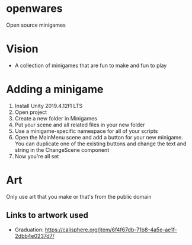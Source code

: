 # openwares
Open source minigames

# Vision
- A collection of minigames that are fun to make and fun to play

# Adding a minigame
1. Install Unity 2019.4.12f1 LTS
2. Open project
3. Create a new folder in Minigames
4. Put your scene and all related files in your new folder
5. Use a minigame-specific namespace for all of your scripts
6. Open the MainMenu scene and add a button for your new minigame. You can duplicate one of the existing buttons and change the text and string in the ChangeScene component
7. Now you're all set

# Art
Only use art that you make or that's from the public domain

## Links to artwork used
- Graduation: https://calisphere.org/item/6f4f67db-71b8-4a5e-ae1f-2dbb4e0237d7/
